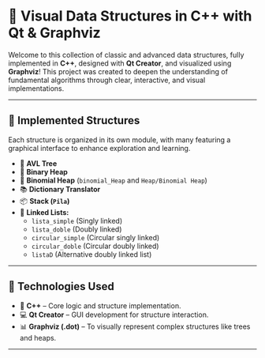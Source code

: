 # 🧠 Visual Data Structures in C++ with Qt & Graphviz

Welcome to this collection of classic and advanced data structures, fully implemented in **C++**, designed with **Qt Creator**, and visualized using **Graphviz**! This project was created to deepen the understanding of fundamental algorithms through clear, interactive, and visual implementations.

---

## 📁 Implemented Structures

Each structure is organized in its own module, with many featuring a graphical interface to enhance exploration and learning.

- 🔺 **AVL Tree**
- 🧱 **Binary Heap**
- 🔢 **Binomial Heap** (`binomial_Heap` and `Heap/Binomial Heap`)
- 📚 **Dictionary Translator**
- 📦 **Stack (`Pila`)**
- 🔄 **Linked Lists:**
  - `lista_simple` (Singly linked)
  - `lista_doble` (Doubly linked)
  - `circular_simple` (Circular singly linked)
  - `circular_doble` (Circular doubly linked)
  - `listaD` (Alternative doubly linked list)

---

## 🔧 Technologies Used

- 🧠 **C++** – Core logic and structure implementation.
- 💻 **Qt Creator** – GUI development for structure interaction.
- 📊 **Graphviz (.dot)** – To visually represent complex structures like trees and heaps.

---

